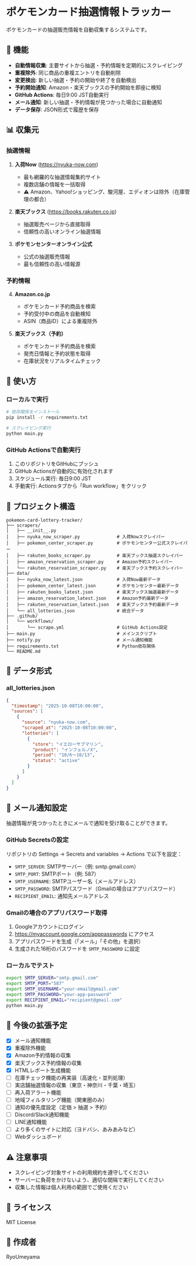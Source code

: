 # ポケモンカード抽選情報トラッカー

ポケモンカードの抽選販売情報を自動収集するシステムです。

## 🎯 機能

- **自動情報収集**: 主要サイトから抽選・予約情報を定期的にスクレイピング
- **重複除外**: 同じ商品の重複エントリを自動削除
- **変更検出**: 新しい抽選・予約の開始や終了を自動検出
- **予約開始通知**: Amazon・楽天ブックスの予約開始を即座に検知
- **GitHub Actions**: 毎日9:00 JST自動実行
- **メール通知**: 新しい抽選・予約情報が見つかった場合に自動通知
- **データ保存**: JSON形式で履歴を保存

## 📊 収集元

### 抽選情報

1. **入荷Now** (https://nyuka-now.com)
   - 最も網羅的な抽選情報集約サイト
   - 複数店舗の情報を一括取得
   - ⚠️ Amazon、Yahoo!ショッピング、駿河屋、エディオンは除外（在庫管理の都合）

2. **楽天ブックス** (https://books.rakuten.co.jp)
   - 抽選販売ページから直接取得
   - 信頼性の高いオンライン抽選情報

3. **ポケモンセンターオンライン公式**
   - 公式の抽選販売情報
   - 最も信頼性の高い情報源

### 予約情報

4. **Amazon.co.jp**
   - ポケモンカード予約商品を検索
   - 予約受付中の商品を自動検知
   - ASIN（商品ID）による重複除外

5. **楽天ブックス（予約）**
   - ポケモンカード予約商品を検索
   - 発売日情報と予約状態を取得
   - 在庫状況をリアルタイムチェック

## 🚀 使い方

### ローカルで実行

```bash
# 依存関係をインストール
pip install -r requirements.txt

# スクレイピング実行
python main.py
```

### GitHub Actionsで自動実行

1. このリポジトリをGitHubにプッシュ
2. GitHub Actionsが自動的に有効化されます
3. スケジュール実行: 毎日9:00 JST
4. 手動実行: Actionsタブから「Run workflow」をクリック

## 📁 プロジェクト構造

```
pokemon-card-lottery-tracker/
├── scrapers/
│   ├── __init__.py
│   ├── nyuka_now_scraper.py              # 入荷Nowスクレイパー
│   ├── pokemon_center_scraper.py         # ポケモンセンター公式スクレイパー
│   ├── rakuten_books_scraper.py          # 楽天ブックス抽選スクレイパー
│   ├── amazon_reservation_scraper.py     # Amazon予約スクレイパー
│   └── rakuten_reservation_scraper.py    # 楽天ブックス予約スクレイパー
├── data/
│   ├── nyuka_now_latest.json             # 入荷Now最新データ
│   ├── pokemon_center_latest.json        # ポケモンセンター最新データ
│   ├── rakuten_books_latest.json         # 楽天ブックス抽選最新データ
│   ├── amazon_reservation_latest.json    # Amazon予約最新データ
│   ├── rakuten_reservation_latest.json   # 楽天ブックス予約最新データ
│   └── all_lotteries.json                # 統合データ
├── .github/
│   └── workflows/
│       └── scrape.yml                    # GitHub Actions設定
├── main.py                               # メインスクリプト
├── notify.py                             # メール通知機能
├── requirements.txt                      # Python依存関係
└── README.md
```

## 📝 データ形式

### all_lotteries.json

```json
{
  "timestamp": "2025-10-08T10:00:00",
  "sources": [
    {
      "source": "nyuka-now.com",
      "scraped_at": "2025-10-08T10:00:00",
      "lotteries": [
        {
          "store": "イエローサブマリン",
          "product": "インフェルノX",
          "period": "10/6～10/13",
          "status": "active"
        }
      ]
    }
  ]
}
```

## 📧 メール通知設定

抽選情報が見つかったときにメールで通知を受け取ることができます。

### GitHub Secretsの設定

リポジトリの Settings → Secrets and variables → Actions で以下を設定：

- `SMTP_SERVER`: SMTPサーバー（例: smtp.gmail.com）
- `SMTP_PORT`: SMTPポート（例: 587）
- `SMTP_USERNAME`: SMTPユーザー名（メールアドレス）
- `SMTP_PASSWORD`: SMTPパスワード（Gmailの場合はアプリパスワード）
- `RECIPIENT_EMAIL`: 通知先メールアドレス

### Gmailの場合のアプリパスワード取得

1. Googleアカウントにログイン
2. https://myaccount.google.com/apppasswords にアクセス
3. アプリパスワードを生成（「メール」「その他」を選択）
4. 生成された16桁のパスワードを `SMTP_PASSWORD` に設定

### ローカルでテスト

```bash
export SMTP_SERVER="smtp.gmail.com"
export SMTP_PORT="587"
export SMTP_USERNAME="your-email@gmail.com"
export SMTP_PASSWORD="your-app-password"
export RECIPIENT_EMAIL="recipient@gmail.com"
python main.py
```

## 🔔 今後の拡張予定

- [x] メール通知機能
- [x] 重複除外機能
- [x] Amazon予約情報の収集
- [x] 楽天ブックス予約情報の収集
- [x] HTMLレポート生成機能
- [ ] 在庫チェック機能の再実装（高速化・並列処理）
- [ ] 実店舗抽選情報の収集（東京・神奈川・千葉・埼玉）
- [ ] 再入荷アラート機能
- [ ] 地域フィルタリング機能（関東圏のみ）
- [ ] 通知の優先度設定（定価 > 抽選 > 予約）
- [ ] Discord/Slack通知機能
- [ ] LINE通知機能
- [ ] より多くのサイトに対応（ヨドバシ、あみあみなど）
- [ ] Webダッシュボード

## ⚠️ 注意事項

- スクレイピング対象サイトの利用規約を遵守してください
- サーバーに負荷をかけないよう、適切な間隔で実行してください
- 収集した情報は個人利用の範囲でご使用ください

## 📜 ライセンス

MIT License

## 👤 作成者

RyoUmeyama
